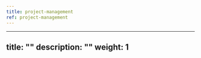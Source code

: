 ```yaml
---
title: project-management
ref: project-management
---
```

---
title: ""
description: ""
weight: 1
---